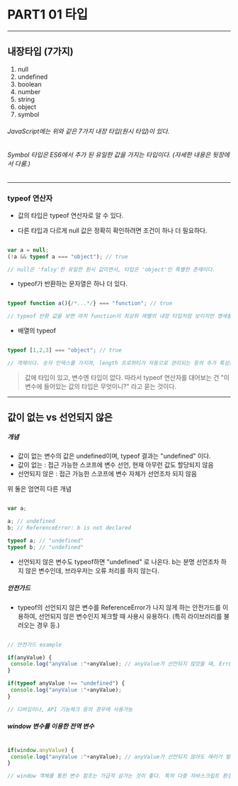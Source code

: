 # PART1 01 타입
* * *

## 내장타입 (7가지)

1. null
2. undefined
3. boolean
4. number
5. string 
6. object
7. symbol

###### JavaScript에는 위와 같은 7가지 내장 타입(원시 타입)이 있다. 
###### Symbol 타입은 ES6에서 추가 된 유일한 값을 가지는 타입이다. (자세한 내용은 뒷장에서 다룸.)

* * *

### typeof 연산자

- 값의 타입은 typeof 연산자로 알 수 있다.

- 다른 타입과 다르게 null 값은 정확히 확인하려면 조건이 하나 더 필요하다.

```javascript

var a = null;
(!a && typeof a === "object"); // true

// null은 'falsy'한 유일한 원시 값이면서, 타입은 'object'인 특별한 존재이다.

```

- typeof가 반환하는 문자열은 하나 더 있다.

```javascript

typeof function a(){/*...*/} === "function"; // true

// typeof 반환 값을 보면 마치 function이 최상위 레벨의 내장 타입처럼 보이지만 명세를 읽어보면 실제로는 object의 '하위 타입'이다. 구체적으로 설명하면 함수는 '호출 가능한 객체'라고 명시되어 있다.

```

- 배열의 typeof

```javascript

typeof [1,2,3] === "object"; // true

// 객체이다. 숫자 인덱스를 가지며, length 프로퍼티가 자동으로 관리되는 등의 추가 특성을 지닌, 객체의 '하위 타입'이라 할 수 있다.

```

> 값에 타입이 있고, 변수엔 타입이 없다. 따라서 typeof 연산자를 대어보는 건 "이 변수에 들어있는 값의 타입은 무엇이니?" 라고 묻는 것이다.

* * *

## 값이 없는 vs 선언되지 않은

##### 개념

* 값이 없는 변수의 값은 undefined이며, typeof 결과는 "undefined" 이다.
* 값이 없는 : 접근 가능한 스코프에 변수 선언, 현재 아무런 값도 할당되지 않음
* 선언되지 않은 : 접근 가능한 스코프에 변수 자체가 선언조차 되지 않음

위 둘은 엄연히 다른 개념

```javascript

var a;

a; // undefined
b; // ReferenceError: b is not declared

typeof a; // "undefined"
typeof b; // "undefined"

```

- 선언되지 않은 변수도 typeof하면 "undefined" 로 나온다. b는 분명 선언조차 하지 않은 변수인데, 브라우저는 오류 처리를 하지 않는다.

##### 안전가드

- typeof의 선언되지 않은 변수를 ReferenceError가 나지 않게 하는 안전가드를 이용하여, 선언되지 않은 변수인지 체크할 때 사용시 유용하다. (특히 라이브러리를 불러오는 경우 등.)

```javascript

// 안전가드 example

if(anyValue) {
 console.log("anyValue :"+anyValue); // anyValue가 선언되지 않았을 때, Error 발생할 수 있음
}

if(typeof anyValue !== "undefined") {
 console.log("anyValue :"+anyValue);
}

// 디버깅이나, API 기능체크 등의 경우에 사용가능

```

##### window 변수를 이용한 전역 변수

```javascript

if(window.anyValue) {
 console.log("anyValue :"+anyValue); // anyValue가 선언되지 않아도 에러가 발생하지 않음.
}

// window 객체를 통한 변수 참조는 가급적 삼가는 것이 좋다. 특히 다중 자바스크립트 환경이라면 더욱 그렇다.

```
